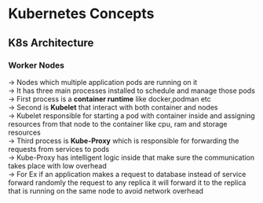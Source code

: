# Kubernetes Concepts
## K8s Architecture

### Worker Nodes

-> Nodes which multiple application pods are running on it<br>
-> It has three main processes installed to schedule and manage those pods<br>
-> First process is a **container runtime** like docker,podman etc<br>
-> Second is **Kubelet** that interact with both container and nodes<br>
-> Kubelet responsible for starting a pod with container inside and assigning resources from that node to the container like cpu, ram and storage resources<br>
-> Third process is **Kube-Proxy** which is responsible for forwarding the requests from services to pods<br>
-> Kube-Proxy has intelligent logic inside that make sure the communication takes place with low overhead<br>
-> For Ex if an application makes a request to database instead of service forward randomly the request to any replica it will forward it to the replica that is running on the same node to avoid network overhead 

